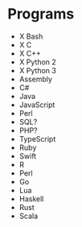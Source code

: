 # Programs

-   X Bash
-   X C
-   X C++
-   X Python 2
-   X Python 3
-   Assembly
-   C#
-   Java
-   JavaScript
-   Perl
-   SQL?
-   PHP?
-   TypeScript
-   Ruby
-   Swift
-   R
-   Perl
-   Go
-   Lua
-   Haskell
-   Rust
-   Scala
